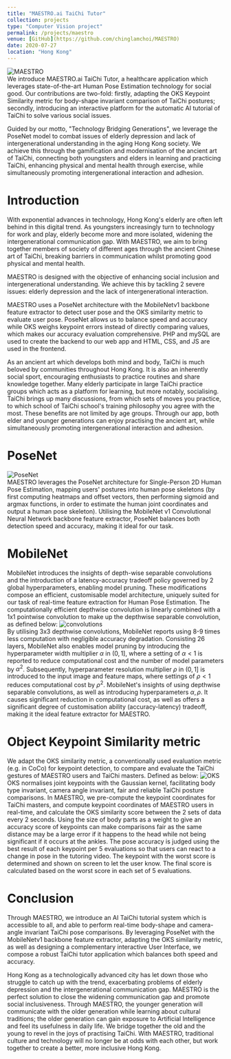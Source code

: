 ```yaml
---
title: "MAESTRO.ai TaiChi Tutor"
collection: projects
type: "Computer Vision project"
permalink: /projects/maestro
venue: [GitHub](https://github.com/chinglamchoi/MAESTRO)
date: 2020-07-27
location: "Hong Kong"
---
```

![MAESTRO](https://chinglamchoi.github.io/cchoi/files/maestro.PNG)  
We introduce MAESTRO.ai TaiChi Tutor, a healthcare application which leverages state-of-the-art Human Pose Estimation technology for social good. Our contributions are two-fold: firstly, adapting the OKS Keypoint Similarity metric for body-shape invariant comparison of TaiChi postures; secondly, introducing an interactive platform for the automatic AI tutorial of TaiChi to solve various social issues.
  
Guided by our motto, "Technology Bridging Generations", we leverage the PoseNet model to combat issues of elderly depression and lack of intergenerational understanding in the aging Hong Kong society. We achieve this through the gamification and modernisation of the ancient art of TaiChi, connecting both youngsters and elders in learning and practicing TaiChi, enhancing physical and mental health through exercise, while simultaneously promoting intergenerational interaction and adhesion. 

Introduction
======
With exponential advances in technology, Hong Kong's elderly are often left behind in this digital trend. As youngsters increasingly turn to technology for work and play, elderly become more and more isolated, widening the intergenerational communication gap. With MAESTRO, we aim to bring together members of society of different ages through the ancient Chinese art of TaiChi, breaking barriers in communication whilst promoting good physical and mental health.
  
MAESTRO is designed with the objective of enhancing social inclusion and intergenerational understanding. We achieve this by tackling 2 severe issues: elderly depression and the lack of intergenerational interaction.
  
MAESTRO uses a PoseNet architecture with the MobileNetv1 backbone feature extractor to detect user pose and the OKS similarity metric to evaluate user pose. PoseNet allows us to balance speed and accuracy while OKS weighs keypoint errors instead of directly comparing values, which makes our accuracy evaluation comprehensive. PHP and mySQL are used to create the backend to our web app and HTML, CSS, and JS are used in the frontend.
  
As an ancient art which develops both mind and body, TaiChi is much beloved by communities throughout Hong Kong. It is also an inherently social sport, encouraging enthusiasts to practice routines and share knowledge together. Many elderly participate in large TaiChi practice groups which acts as a platform for learning, but more notably, socialising. TaiChi brings up many discussions, from which sets of moves you practice, to which school of TaiChi school's training philosophy you agree with the most. These benefits are not limited by age groups. Through our app, both elder and younger generations can enjoy practising the ancient art, while simultaneously promoting intergenerational interaction and adhesion. 

PoseNet
======
![PoseNet](https://chinglamchoi.github.io/cchoi/files/posenet.png)  
MAESTRO leverages the PoseNet architecture for Single-Person 2D Human Pose Estimation, mapping users' postures into human pose skeletons (by first computing heatmaps and offset vectors, then performing sigmoid and argmax functions, in order to estimate the human joint coordinates and output a human pose skeleton). Utilising the MobileNet v1 Convolutional Neural Network backbone feature extractor, PoseNet balances both detection speed and accuracy, making it ideal for our task. 

MobileNet
======
MobileNet introduces the insights of depth-wise separable convolutions and the introduction of a latency-accuracy tradeoff policy governed by 2 global hyperparameters, enabling model pruning. These modifications compose an efficient, customisable model architecture, uniquely suited for our task of real-time feature extraction for Human Pose Estimation. The computationally efficient depthwise convolution is linearly combined with a 1x1 pointwise convolution to make up the depthwise separable convolution, as defined below:
![convolutions](https://chinglamchoi.github.io/cchoi/files/convolutions.png)  
By utilising 3x3 depthwise convolutions, MobileNet reports using 8-9 times less computation with negligible accuracy degradation. Consisting 26 layers, MobileNet also enables model pruning by introducing the hyperparameter width multiplier $\alpha$ in $(0,1]$, where a setting of $\alpha < 1$ is reported to reduce computational cost and the number of model parameters by $\alpha^2$. Subsequently, hyperparameter resolution multiplier $\rho$ in $(0,1]$ is introduced to the input image and feature maps, where settings of $\rho < 1$ reduces computational cost by $\rho^2$. MobileNet's insights of using depthwise separable convolutions, as well as introducing hyperparameters $\alpha, \rho$. It causes significant reduction in computational cost, as well as offers a significant degree of customisation ability (accuracy-latency) tradeoff, making it the ideal feature extractor for MAESTRO.
  
Object Keypoint Similarity metric  
======
We adapt the OKS similarity metric, a conventionally used evaluation metric (e.g. in CoCo) for keypoint detection, to compare and evaluate the TaiChi gestures of MAESTRO users and TaiChi masters. Defined as below:
![OKS](https://chinglamchoi.github.io/cchoi/files/oks.png)  
OKS normalises joint keypoints with the Gaussian kernel, facilitating body type invariant, camera angle invariant, fair and reliable TaiChi posture comparisons. In MAESTRO, we pre-compute the keypoint coordinates for TaiChi masters, and compute keypoint coordinates of MAESTRO users in real-time, and calculate the OKS similarity score between the 2 sets of data every 2 seconds. Using the size of body parts as a weight to give an accuracy score of keypoints can make comparisons fair as the same distance may be a large error if it happens to the head while not being significant if it occurs at the ankles. The pose accuracy is judged using the best result of each keypoint per 5 evaluations so that users can react to a change in pose in the tutoring video. The keypoint with the worst score is determined and shown on screen to let the user know. The final score is calculated based on the worst score in each set of 5 evaluations.
  
Conclusion
======
Through MAESTRO, we introduce an AI TaiChi tutorial system which is accessible to all, and able to perform real-time body-shape and camera-angle invariant TaiChi pose comparisons. By leveraging PoseNet with the MobileNetv1 backbone feature extractor, adapting the OKS similarity metric, as well as designing a complementary interactive User Interface, we compose a robust TaiChi tutor application which balances both speed and accuracy.
  
Hong Kong as a technologically advanced city has let down those who struggle to catch up with the trend, exacerbating problems of elderly depression and the intergenerational communication gap. MAESTRO is the perfect solution to close the widening communication gap and promote social inclusiveness. Through MAESTRO, the younger generation will communicate with the older generation while learning about cultural traditions; the older generation can gain exposure to Artificial Intelligence and feel its usefulness in daily life. We bridge together the old and the young to revel in the joys of practising TaiChi. With MAESTRO, traditional culture and technology will no longer be at odds with each other, but work together to create a better, more inclusive Hong Kong.

